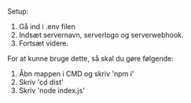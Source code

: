 Setup:
1. Gå ind i .env filen
2. Indsæt servernavn, serverlogo og serverwebhook.
3. Fortsæt videre.

For at kunne bruge dette, så skal du gøre følgende:
1. Åbn mappen i CMD og skriv 'npm i'
2. Skriv 'cd dist'
3. Skriv 'node index.js'